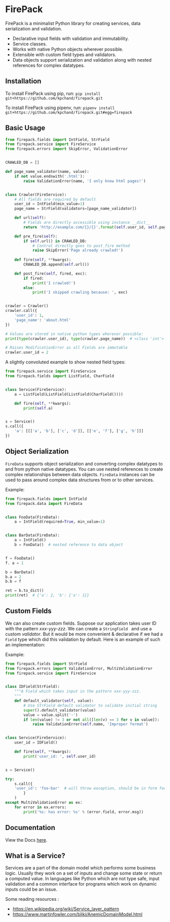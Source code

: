 # FirePack

FirePack is a minimalist Python library for creating services, data serialization and validation.

* Declarative input fields with validation and immutability.
* Service classes.
* Works with native Python objects wherever possible.
* Extensible with custom field types and validators.
* Data objects support serialization and validation along with nested references for complex datatypes.

## Installation

To install FirePack using pip, run: ```pip install git+https://github.com/kpchand/firepack.git```

To install FirePack using pipenv, run: ```pipenv install git+https://github.com/kpchand/firepack.git#egg=firepack```


## Basic Usage

```python
from firepack.fields import IntField, StrField
from firepack.service import FireService
from firepack.errors import SkipError, ValidationError


CRAWLED_DB = []

def page_name_validator(name, value):
    if not value.endswith('.html'):
        raise ValidationError(name, 'I only know html pages!')


class Crawler(FireService):
    # All fields are required by default
    user_id = IntField(min_value=1)
    page_name = StrField(validators=[page_name_validator])

    def url(self):
        # Fields are directly accessible using instance __dict__
        return 'http://example.com/{}/{}'.format(self.user_id, self.page_name)

    def pre_fire(self):
        if self.url() in CRAWLED_DB:
            # Control directly goes to post_fire method
            raise SkipError('Page already crawled!')
    
    def fire(self, **kwargs):
        CRAWLED_DB.append(self.url())

    def post_fire(self, fired, exc):
        if fired:
            print('I crawled!')
        else:
            print('I skipped crawling because: ', exc)


crawler = Crawler()
crawler.call({
    'user_id': 1,
    'page_name': 'about.html'
})

# Values are stored in native python types wherever possible:
print(type(crawler.user_id), type(crawler.page_name))  # <class 'int'> <class 'str'>

# Raises ModificationError as all Fields are immutable
crawler.user_id = 2 
```

A slightly convoluted example to show nested field types:

```python
from firepack.service import FireService
from firepack.fields import ListField, CharField


class Service(FireService):
    a = ListField(ListField(ListField(CharField())))

    def fire(self, **kwargs):
        print(self.a)


s = Service()
s.call({
    'a': [[['a', 'b'], ['c', 'd']], [['e', 'f'], ['g', 'h']]]
})

```


## Object Serialization

`FireData` supports object serialization and converting complex datatypes to and from python native datatypes.
You can use nested references to create complex relationships between data objects. `FireData` instances can be used to pass around complex data structures from or to other services.

Example:
```python
from firepack.fields import IntField
from firepack.data import FireData


class FooData(FireData):
    a = IntField(required=True, min_value=1)


class BarData(FireData):
    a = IntField()
    b = FooData()  # nested reference to data object


f = FooData()
f. a = 1

b = BarData()
b.a = 2
b.b = f

ret = b.to_dict()
print(ret)  # {'a': 2, 'b': {'a': 1}}
```


## Custom Fields

We can also create custom fields. Suppose our application takes user ID with the pattern *xxx-yyy-zzz*. We can create a `StringField ` and use a custom *validator*. But it would be more convenient & declarative if we had a `Field` type which did this validation by default. Here is an example of such an implementation:

Example:

```python
from firepack.fields import StrField
from firepack.errors import ValidationError, MultiValidationError
from firepack.service import FireService


class IDField(StrField):
    """A Field which takes input in the pattern xxx-yyy-zzz.
    """
    def default_validator(self, value):
        # Use StrField default validator to validate initial string
        super().default_validator(value)
        value = value.split('-')
        if len(value) != 3 or not all([len(v) == 3 for v in value]):
            raise ValidationError(self.name, 'Improper format')


class Service(FireService):
    user_id = IDField()

    def fire(self, **kwargs):
        print('user_id: ', self.user_id)


s = Service()

try:
    s.call({
    'user_id': 'foo-bar'  # will throw exception, should be in form foo-bar-baz
        }
    )
except MultiValidationError as ex:
    for error in ex.errors:
        print('%s: has error: %s' % (error.field, error.msg))

```


## Documentation

View the Docs [here](https://kpchand.github.io/firepack/firepack/index.html).


## What is a Service?

Services are a part of the domain model which performs some business logic. Usually they work on a set of inputs and change some state or return a computed value. In languages like Python which are not type safe, input validation and a common interface for programs which work on dynamic inputs could be an issue.

Some reading resources :
* https://en.wikipedia.org/wiki/Service_layer_pattern
* https://www.martinfowler.com/bliki/AnemicDomainModel.html
